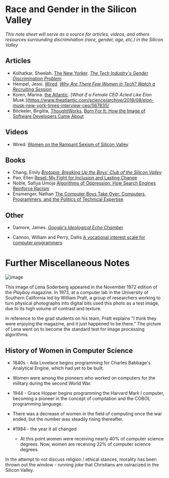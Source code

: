 # Race and Gender in the Silicon Valley

*This note sheet will serve as a source for articles, videos, and others resources surrounding discrimination (race, gender, age, etc.) in the Silicon Valley*

 ## Articles 

- Kolhatkar, Sheelah. [The New Yorker](newyorker.com). [*The Tech Industry's Gender Discrimination Problem*](https://www.newyorker.com/magazine/2017/11/20/the-tech-industrys-gender-discrimination-problem)
- Hempel, Jessi. [Wired](wired.com). [*Why Are There Few Women in Tech? Watch a Recruiting Session*](https://www.wired.com/story/why-are-there-few-women-in-tech-watch-a-recruiting-session/)
- Koren, Marina. [the Atlantic](theatlantic.com). [*What if a Female CEO Acted Like Elon Musk.*](https://www.theatlantic.com/science/archive/2018/08/elon-musk-new-york-times-interview-ceo/567835/
- Böckeler, Birgitta, [ThoughtWorks](thoughtworks.com), [Born For It: How the Image of Software Developers Came About](https://www.thoughtworks.com/insights/blog/born-it-how-image-software-developers-came-about)

## Videos

- Wired: [Women on the Rampant Sexism of Silicon Valley](http://video.wired.com/watch/women-engineers-on-the-rampant-sexism-of-silicon-valley)

## Books

- Chang, Emily [*Brotopia: Breaking Up the Boys' Club of the Silicon Valley*](https://www.amazon.com/Brotopia-Breaking-Boys-Silicon-Valley/dp/0735213534/ref=sr_1_1?ie=UTF8&qid=1537075009&sr=8-1)
- Pao, Ellen [Reset: My Fight for Inclusion and Lasting Change](https://www.amazon.com/Reset-Fight-Inclusion-Lasting-Change/dp/039959101X)
- Noble, Safiya Umoja [Algorithms of Oppression: How Search Engines Reinforce Racism](https://www.amazon.com/Algorithms-Oppression-Search-Engines-Reinforce/dp/1479837245)
- Ensmenger, Nathan [The Computer Boys Take Over: Computers, Programmers, and the Politics of Technical Expertise](https://www.amazon.com/Computer-Boys-Take-Over-Programmers/dp/0262517965)


## Other 

- Damore, James. [*Google's Ideological Echo Chamber*](https://assets.documentcloud.org/documents/3914586/Googles-Ideological-Echo-Chamber.pdf)

- Cannon, William and Perry, Dallis [A vocational interest scale for computer programmers](https://dl.acm.org/purchase.cfm?id=1142628)



# Further Miscellaneous Notes

![image](https://upload.wikimedia.org/wikipedia/en/7/7d/Lenna_%28test_image%29.png)

This image of Lena Soderberg appeared in the November 1972 edition of the *Playboy* magazine. In 1973, at a computer lab in the University of Southern California led by William Pratt, a group of researchers working to turn physical photographs into digital bits used this photo as a test image, due to its high volume of contrast and texture.



In reference to the grad students on his team, Pratt explains "I think they were enjoying the magazine, and it just happened to be there." The picture of Lena went on to become the standard test for image processing algorithms.



## History of Women in Computer Science

- 1840s - Ada Lovelace begins programming for Charles Babbage's Analytical Engine, which had yet to be built.
- Women were among the pioneers who worked on computers for the military during the second World War.
- 1944 - Grace Hopper begins programming the Harvard Mark I computer, becoming a pioneer in the concept of compilation and the COBOL programming language.
- There was a decrease of women in the field of computing once the war ended, but the number was steadily rising thereafter.

- #1984 - the year it all changed

  - At this point women were receiving nearly 40% of computer science degrees. Now, women are receiving 22% of computer science degrees.



In the attempt to not discuss religion / ethical stances, morality has been thrown out the window - running joke that Christians are ostracized in the Silicon Valley.